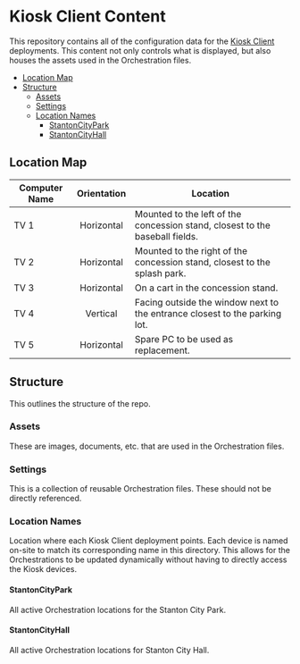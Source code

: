 <!-- omit in toc -->
# Kiosk Client Content

This repository contains all of the configuration data for the [Kiosk Client](https://github.com/CityOfStanton/Kiosk-Client/) deployments. This content not only controls what is displayed, but also houses the assets used in the Orchestration files.

- [Location Map](#location-map)
- [Structure](#structure)
  - [Assets](#assets)
  - [Settings](#settings)
  - [Location Names](#location-names)
    - [StantonCityPark](#stantoncitypark)
    - [StantonCityHall](#stantoncityhall)

## Location Map

| Computer Name | Orientation | Location |
| - | :-: | - |
| TV 1 | Horizontal | Mounted to the left of the concession stand, closest to the baseball fields. |
| TV 2 | Horizontal | Mounted to the right of the concession stand, closest to the splash park. |
| TV 3 | Horizontal | On a cart in the concession stand. |
| TV 4 | Vertical | Facing outside the window next to the entrance closest to the parking lot. |
| TV 5 | Horizontal | Spare PC to be used as replacement. |

## Structure

This outlines the structure of the repo.

### Assets

These are images, documents, etc. that are used in the Orchestration files.

### Settings

This is a collection of reusable Orchestration files. These should not be directly referenced.

### Location Names

Location where each Kiosk Client deployment points. Each device is named on-site to match its corresponding name in this directory. This allows for the Orchestrations to be updated dynamically without having to directly access the Kiosk devices.

#### StantonCityPark

All active Orchestration locations for the Stanton City Park.

#### StantonCityHall

All active Orchestration locations for Stanton City Hall.

